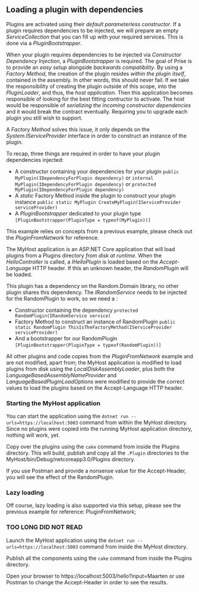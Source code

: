 ## Loading a plugin with dependencies

Plugins are activated using their *default parameterless constructor*. If a plugin requires dependencies to be injected, we will prepare an empty *ServiceCollection* that you can fill up with your required services. This is done via a *PluginBootstrapper*.

When your plugin requires dependencies to be injected via *Constructor Dependency Injection*, a *PluginBootstrapper* is required.
The goal of Prise is to provide an *easy setup* alongside *backwards compatibility*. By using a *Factory Method*, the creation of the plugin resides *within the plugin itself*, contained in the assembly. In other words, this should never fail. If we take the responsibility of creating the plugin outside of this scope, into the *PluginLoader*, and thus, the *host application*. Then this application becomes responsible of looking for the best fitting contructor to activate. The host would be responsible of *serializing the incoming constructor dependencies* and it would break the contract eventually. Requiring you to upgrade each plugin you still wish to support.

A *Factory Method* solves this issue, it only depends on the *System.IServiceProvider* interface in order to construct an instance of the plugin.

To recap, three things are required in order to have your plugin dependencies injected:
- A constructor containing your dependencies for your plugin  `public MyPlugin(IDependencyForPlugin dependency)` or `internal MyPlugin(IDependencyForPlugin dependency)` or  `protected MyPlugin(IDependencyForPlugin dependency)`
- A *static* Factory Method inside the plugin to construct your plugin instance `public static MyPlugin CreateMyPlugin(IServiceProvider serviceProvider)`
- A *PluginBootstrapper* dedicated to your plugin type `[PluginBootstrapper(PluginType = typeof(MyPlugin))]`

This example relies on concepts from a previous example, please check out the *PluginFromNetwork* for reference.

The MyHost application is an ASP.NET Core application that will load plugins from a Plugins directory *from disk at runtime*.
When the *HelloController* is called, a *IHelloPlugin* is loaded based on the *Accept-Language* HTTP header. If this an unknown header, the *RandomPlugin* will be loaded.

This plugin has a dependency on the Random.Domain library, no other plugin shares this dependency.
The *IRandomService* needs to be injected for the RandomPlugin to work, so we need a :
- Constructor containing the dependency `protected RandomPlugin(IRandomService service)`
- Factory Method to construct an instance of RandomPlugin `public static RandomPlugin ThisIsTheFactoryMethod(IServiceProvider serviceProvider)`
- And a bootstrapper for our RandomPlugin `[PluginBootstrapper(PluginType = typeof(RandomPlugin))]`

All other plugins and code copies from the *PluginFromNetwork* example and are not modified, apart from;
the MyHost application is modified to load plugins from disk using the *LocalDiskAssemblyLoader<T>*, plus both the *LanguageBasedAssemblyNameProvider* and *LanguageBasedPluginLoadOptions* were modified to provide the correct values to load the plugins based on the Accept-Language HTTP header.

### Starting the MyHost application
You can start the application using the `dotnet run --urls=https://localhost:5003` command from within the MyHost directory.
Since no plugins were copied into the running MyHost application directory, nothing will work, yet.

Copy over the plugins using the `cake` command from inside the Plugins directory. This will build, publish and copy all the `.Plugin` directories to the MyHost/bin/Debug/netcoreapp3.0/Plugins directory.

If you use Postman and provide a nonsense value for the Accept-Header, you will see the effect of the RandomPlugin.

### Lazy loading
Off course, lazy loading is also supported via this setup, please see the previous example for reference: PluginFromNetwork;

### TOO LONG DID NOT READ
Launch the MyHost application using the `dotnet run --urls=https://localhost:5003` command from inside the MyHost directory.

Publish all the components using the `cake` command from inside the Plugins directory.

Open your browser to https://localhost:5003/hello?input=Maarten or use Postman to change the Accept-Header in order to see the results.